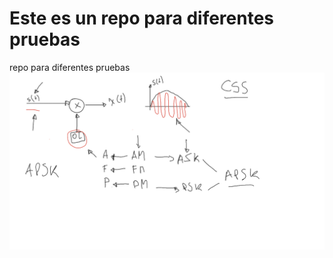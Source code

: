 # Este es un repo para diferentes pruebas
repo para diferentes pruebas
![alt text](https://github.com/jacorg/prueba/blob/main/imagen.png?raw=true)
